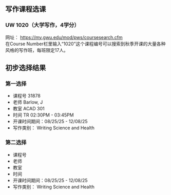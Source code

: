 ## 写作课程选课
### UW 1020（大学写作，4学分）  
网址： https://my.gwu.edu/mod/pws/coursesearch.cfm  
在Course Number栏里输入“1020”这个课程编号可以搜索到秋季开课的大量各种风格的写作班，每班限定17人。  
  
## 初步选择结果
### 第一选择
- 课程号 31878
- 老师 Barlow, J
- 教室 ACAD 301
- 时间 TR 02:30PM - 03:45PM
- 开课时间期间：08/25/25 - 12/08/25
- 写作类别： Writing Science and Health

### 第二选择
- 课程号 
- 老师 
- 教室 
- 时间 
- 开课时间期间：08/25/25 - 12/08/25
- 写作类别： Writing Science and Health
